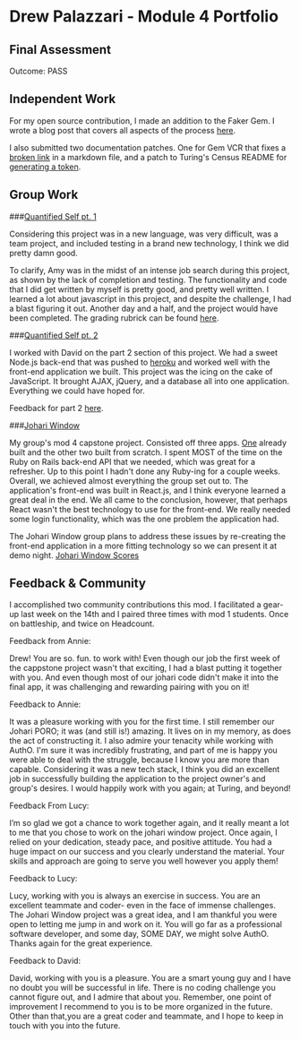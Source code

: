 # Drew Palazzari - Module 4 Portfolio

## Final Assessment

  Outcome: PASS

## Independent Work

  For my open source contribution, I made an addition to the Faker Gem. I wrote a blog post that covers all aspects of the process [here](https://dpalazzari.github.io/open_source.html).

  I also submitted two documentation patches. One for Gem VCR that fixes a [broken link](https://github.com/vcr/vcr/pull/644) in a markdown file, and a patch to Turing's Census README for [generating a token](https://github.com/turingschool-projects/census/pull/163).

## Group Work

###[Quantified Self pt. 1](https://github.com/Dpalazzari/quantified_self)

  Considering this project was in a new language, was very difficult, was a team project, and included testing in a brand new technology, I think we did pretty damn good.

  To clarify, Amy was in the midst of an intense job search during this project, as shown by the lack of completion and testing. The functionality and code that I did get written by myself is pretty good, and pretty well written. I learned a lot about javascript in this project, and despite the challenge, I had a blast figuring it out. Another day and a half, and the project would have been completed. The grading rubrick can be found [here](https://github.com/turingschool/ruby-submissions/blob/master/1610-b/4module/quantified-self-part-one/amy_drew.md).

###[Quantified Self pt. 2](https://github.com/Dpalazzari/quantified-self)

  I worked with David on the part 2 section of this project. We had a sweet Node.js back-end that was pushed to [heroku](https://quantified-self123.herokuapp.com/) and worked well with the front-end application we built. This project was the icing on the cake of JavaScript. It brought AJAX, jQuery, and a database all into one application. Everything we could have hoped for.

  Feedback for part 2 [here](https://github.com/Dpalazzari/qs_node/issues/16).

###[Johari Window](https://github.com/Dpalazzari/johari_window_api)

  My group's mod 4 capstone project. Consisted off three apps. [One](https://github.com/turingschool-projects/census) already built and the other two built from scratch. I spent MOST of the time on the Ruby on Rails back-end API that we needed, which was great for a refresher. Up to this point I hadn't done any Ruby-ing for a couple weeks. Overall, we achieved almost everything the group set out to. The application's front-end was built in React.js, and I think everyone learned a great deal in the end. We all came to the conclusion, however, that perhaps React wasn't the best technology to use for the front-end. We really needed some login functionality, which was the one problem the application had.

  The Johari Window group plans to address these issues by re-creating the front-end application in a more fitting technology so we can present it at demo night. [Johari Window Scores](https://github.com/turingschool/ruby-submissions/blob/master/1610-b/4module/capstone_project/johari_window/sprint_three.md)


## Feedback & Community

  I accomplished two community contributions this mod. I facilitated a gear-up last week on the 14th and I paired three times with mod 1 students. Once on battleship, and twice on Headcount.

  Feedback from Annie:

  Drew! You are so. fun. to work with! Even though our job the first week of the cappstone project wasn't that exciting, I had a blast putting it together with you. And even though most of our johari code didn't make it into the final app, it was challenging and rewarding pairing with you on it!

  Feedback to Annie:

  It was a pleasure working with you for the first time. I still remember our Johari PORO; it was (and still is!) amazing. It lives on in my memory, as does the act of constructing it. I also admire your tenacity while working with AuthO. I'm sure it was incredibly frustrating, and part of me is happy you were able to deal with the struggle, because I know you are more than capable. Considering it was a new tech stack, I think you did an excellent job in successfully building the application to the project owner's and group's desires. I would happily work with you again; at Turing, and beyond!
  
  Feedback From Lucy:

I’m so glad we got a chance to work together again, and it really meant a lot to me that you chose to work on the johari window project. Once again, I relied on your dedication, steady pace, and positive attitude. You had a huge impact on our success and you clearly understand the material. Your skills and approach are going to serve you well however you apply them!

  Feedback to Lucy:

Lucy, working with you is always an exercise in success. You are an excellent teammate and coder- even in the face of immense challenges. The Johari Window project was a great idea, and I am thankful you were open to letting me jump in and work on it. You will go far as a professional software developer, and some day, SOME DAY, we might solve AuthO. Thanks again for the great experience.

  Feedback to David:

David, working with you is a pleasure. You are a smart young guy and I have no doubt you will be successful in life. There is no coding challenge you cannot figure out, and I admire that about you. Remember, one point of improvement I recommend to you is to be more organized in the future. Other than that,you are a great coder and teammate, and I hope to keep in touch with you into the future.
